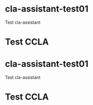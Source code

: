 # cla-assistant-test01
Test cla-assistant
























# Test CCLA

# cla-assistant-test01
Test cla-assistant
























# Test CCLA
